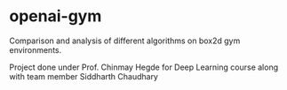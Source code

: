 # openai-gym
Comparison and analysis of different algorithms on box2d gym environments.

Project done under Prof. Chinmay Hegde for Deep Learning course along with team member Siddharth Chaudhary
